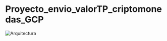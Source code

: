 # Proyecto_envio_valorTP_criptomonedas_GCP
![Arquitectura](https://github.com/CarlosGil2001/Proyecto_envio_valorTP_criptomonedas_GCP/assets/101606140/92310e21-3786-4e5b-a75c-892122ae7866)
